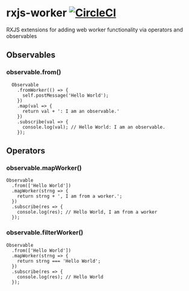 # rxjs-worker [![CircleCI](https://circleci.com/gh/deebloo/rxjs-worker.svg?style=svg)](https://circleci.com/gh/deebloo/rxjs-worker)

RXJS extensions for adding web worker functionality via operators and observables

## Observables

### observable.from()
```TS
  Observable
    .fromWorker(() => {
      self.postMessage('Hello World');
    })
    .map(val => {
      return val + ': I am an observable.'
    })
    .subscribe(val => {
      console.log(val); // Hello World: I am an observable.
    });
```

## Operators

### observable.mapWorker()
```TS
Observable
  .from(['Hello World'])
  .mapWorker(strng => {
    return strng + ', I am from a worker.';
  })
  .subscribe(res => {
    console.log(res); // Hello World, I am from a worker
  });
```

### observable.filterWorker()
```TS
Observable
  .from(['Hello World'])
  .mapWorker(strng => {
    return strng === 'Hello World';
  })
  .subscribe(res => {
    console.log(res); // Hello World
  });
```
